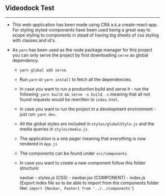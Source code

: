 ## Videodock Test

---

- This web-application has been made using CRA a.k.a create-react-app. For styling styled-components have been used being a great way to scope styling to components in stead of having big sheets of css styling with classes and id's.
- As `yarn` has been used as the node package manager for this project you can only serve the project by first downloading `serve` as global dependency.

  - `yarn global add serve`.
  - Run `yarn` or `yarn install` to fetch all the dependencies.
  - In case you want to run a production build and serve it - run the following: `yarn build && serve -s build`. `-s` meaning that all not found requests would be rewritten to `index.html`.
  - In case you want to run the project in a development environment - just run: `yarn dev`.
  - All the global styles are included in `styles/globalStyle.js` and the media queries in `styles/media.js`.
  - The application is a one pager meaning that everything is now rendered in `App.js`
  - The components can be found under `src/components`
  - In case you want to create a new component follow this folder structure:

    navbar - styles.js (CSS) - navbar.jsx (COMPONENT) - index.js (Export index file so to be able to import from the components folder like:
    `import {Navbar, Footer} from '../../components'`)
